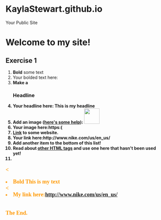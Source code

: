 KaylaStewart.github.io
=====================

Your Public Site

<!DOCTYPE html>
<html>
  <head>
    <title>
    Kayla's Public Website
    </title>
  </head>
  
  <body>
  <h1>Welcome to my site!</h1>
  
 


<h2 id="Exercise1">Exercise 1</h2>
<ol>
  <li><b>Bold</b> some text</li>
  <li>Your bolded text here:<b This is my bold text/li>
  <li>Make a <h3>Headline</h3></li>
  <li>Your headline here: This is my headline</li>
  <li>Add an image (<a href="http://forum.koramgame.com/thread-60307-1-1.html">here's some help</a>): <img src="http://upload.wikimedia.org/wikipedia/commons/thumb/8/85/Smiley.svg/800px-Smiley.svg.png" height="50" width="50"</li>
  <li>Your image here:https:(<a href="https://encrypted-tbn3.gstatic.com/images?q=tbn:ANd9GcTTmJF8G_OxU2FfybiWwFBa4hMuyYwv3j_wzKvg6TmfqpoaVjZ94w"</li>
  <li><a href="http://www.coceleratoru.com">Link</a> to some website.</li>
  <li>Your link here:http://www.nike.com/us/en_us/</li>
  <li>Add another item to the bottom of this list!</li>
  <li>Read about <a href="http://www.quackit.com/html/tags/">other HTML tags</a> and use one here that hasn't been used yet!</li>
  <li></li><p><font face="cursive,serif" color="#ff9900" size="4"<this is my font</p>
  
</ol>

<<li><b>Bold</b> This is my text</li>
<<li>My link here:http://www.nike.com/us/en_us/</li>




<br>The End.
  </body>
</html>

